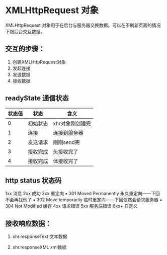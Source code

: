 # XMLHttpRequest 对象
XMLHttpRequest 对象用于在后台与服务器交换数据。可以在不刷新页面的情况下跟后台交互数据。

## 交互的步骤：
1. 创建XMLHttpRequest对象
2. 发起连接
3. 发送数据
4. 接收数据

## readyState 通信状态

|状态值|状态|含义|
|---|----|----|
|0  |初始状态   |xhr对象刚创建完|
|1  |连接       |连接到服务器|
|2  |发送请求   |刚刚send完|
|3  |接收完成   |头接收完了|
|4  |接收完成   |体接收完了|

## http status 状态码
1xx     消息
2xx     成功
3xx     重定向
▪ 301 Moved Permanently       永久重定向——下回不会再找他了
▪ 302 Move temporarily        临时重定向——下回依然会请求服务器
▪ 304 Not Modified            缓存
4xx     请求错误
5xx     服务端错误
6xx+    自定义


## 接收响应数据：
1. xhr.responseText    文本数据

2. xhr.responseXML     xml数据
